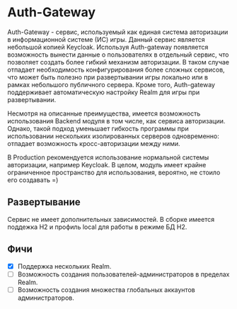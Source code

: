 # Auth-Gateway

Auth-Gateway - сервис, используемый как единая система авторизации в информационной системе (ИС) игры. Данный сервис является небольшой копией Keycloak. Используя Auth-gateway появляется возможность вынести данные о пользователях в отдельный сервис, что позволяет создать более гибкий механизм авторизации. В таком случае отпадает необходимость конфигурирования более сложных сервисов, что может быть полезно при развертывании игры локально или в рамках небольшого публичного сервера. Кроме того, Auth-gateway поддерживает автоматическую настройку Realm для игры при развертывании.

Несмотря на описанные преимущества, имеется возможность использования Backend модуля в том числе, как сервиса авторизации. Однако, такой подход уменьшает гибкость программы при использовании нескольких изолированных серверов одновременно: отпадает возможность кросс-авторизации между ними.

В Production рекомендуется использование нормальной системы авторизации, например Keycloak. В целом, модуль имеет крайне ограниченное пространство для использования, вероятно, не стоило его создавать =)

## Развертывание

Сервис не имеет дополнительных зависимостей. В сборке имеется поддежка H2 и профиль local для работы в режиме БД H2.

## Фичи

- [x] Поддержка нескольких Realm.
- [ ] Возможность создания пользователей-администраторов в пределах Realm.
- [ ] Возможность создания множества глобальных аккаунтов администраторов.
